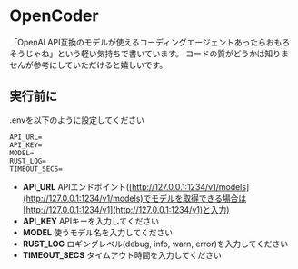 # OpenCoder
「OpenAI API互換のモデルが使えるコーディングエージェントあったらおもろそうじゃね」という軽い気持ちで書いています。
コードの質がどうかは知りませんが参考にしていただけると嬉しいです。

## 実行前に
.envを以下のように設定してください
```
API_URL=
API_KEY=
MODEL=
RUST_LOG=
TIMEOUT_SECS=
```
- **API_URL** APIエンドポイント([http://127.0.0.1:1234/v1/models](http://127.0.0.1:1234/v1/models)でモデルを取得できる場合は[http://127.0.0.1:1234/v1](http://127.0.0.1:1234/v1)と入力)
- **API_KEY** APIキーを入力してください
- **MODEL** 使うモデル名を入力してください
- **RUST_LOG** ロギングレベル(debug, info, warn, error)を入力してください
- **TIMEOUT_SECS** タイムアウト時間を入力してください
